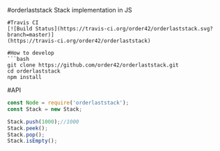 #orderlaststack
Stack implementation in JS
```
#Travis CI
[![Build Status](https://travis-ci.org/order42/orderlaststack.svg?branch=master)]
(https://travis-ci.org/order42/orderlaststack)

#How to develop
```bash
git clone https://github.com/order42/orderlaststack.git
cd orderlaststack
npm install
```
#API
```javascript
const Node = require('orderlaststack');
const Stack = new Stack;

Stack.push(1000);//1000
Stack.peek();
Stack.pop();
Stack.isEmpty();








